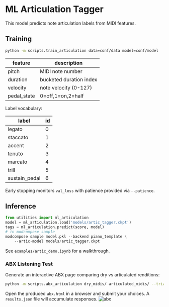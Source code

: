 # ML Articulation Tagger

This model predicts note articulation labels from MIDI features.

## Training

```bash
python -m scripts.train_articulation data=conf/data model=conf/model
```

| feature | description |
| ------- | ----------- |
| pitch   | MIDI note number |
| duration | bucketed duration index |
| velocity | note velocity (0-127) |
| pedal_state | 0=off,1=on,2=half |

Label vocabulary:

| label | id |
| ----- | -- |
| legato | 0 |
| staccato | 1 |
| accent | 2 |
| tenuto | 3 |
| marcato | 4 |
| trill | 5 |
| sustain_pedal | 6 |

Early stopping monitors `val_loss` with patience provided via `--patience`.

## Inference

```python
from utilities import ml_articulation
model = ml_articulation.load('models/artic_tagger.ckpt')
tags = ml_articulation.predict(score, model)
# in modcompose sample
modcompose sample model.pkl --backend piano_template \
    --artic-model models/artic_tagger.ckpt
```

See `examples/artic_demo.ipynb` for a walkthrough.

### ABX Listening Test

Generate an interactive ABX page comparing dry vs articulated renditions:

```bash
python -m scripts.abx_articulation dry_midis/ articulated_midis/ --trials 12
```

Open the produced `abx.html` in a browser and submit your choices. A
`results.json` file will accumulate responses. ![abx](abx_usage.gif)
